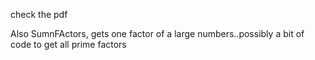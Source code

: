 check the pdf

Also
SumnFActors, gets one factor of a large numbers..possibly a bit of code to get all prime factors
